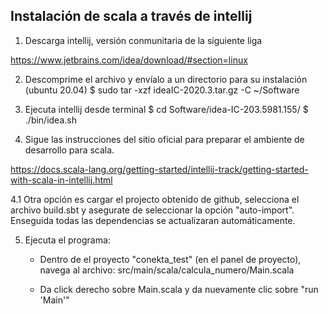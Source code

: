 ## Instalación de scala a través de intellij

1) Descarga intellij, versión conmunitaria de la siguiente liga

https://www.jetbrains.com/idea/download/#section=linux

2) Descomprime el archivo y envíalo a un directorio para su instalación (ubuntu 20.04)
$ sudo tar -xzf ideaIC-2020.3.tar.gz -C ~/Software

3) Ejecuta intellij desde terminal 
    $ cd Software/idea-IC-203.5981.155/ 
    $ ./bin/idea.sh
   
4) Sigue las instrucciones del sitio oficial para preparar el ambiente 
   de desarrollo para scala.

https://docs.scala-lang.org/getting-started/intellij-track/getting-started-with-scala-in-intellij.html

4.1  Otra opción es cargar el projecto obtenido de github, selecciona 
    el archivo build.sbt y asegurate de seleccionar la opción "auto-import".
    Enseguida todas las dependencias se actualizaran automáticamente.
	
5) Ejecuta el programa:
    - Dentro de el proyecto "conekta_test" (en el panel de proyecto), navega al archivo:
      src/main/scala/calcula_numero/Main.scala

    - Da click derecho sobre Main.scala y da nuevamente clic sobre "run 'Main'"